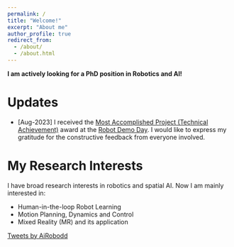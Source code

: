 ```yaml
---
permalink: /
title: "Welcome!"
excerpt: "About me"
author_profile: true
redirect_from: 
  - /about/
  - /about.html
---
```


<!--
Hi! I am Ziniu WU. I am doing a [Research Internship]() at the [Imperial College London](https://www.imperial.ac.uk/). My research projects focus on [Bimanual Manipulation]() and [Imitation Learning](). I have completed my MSc dissertation, Mixed Reality-based Fully Immersive Teleoperation for Human-in-the-loop Robot Learning, supervised by [Dr. Dandan Zhang](https://www.intelligentrobotics-acrossscales.com/about) at the [University of Bristol](). Please find more details about my dissertation project [here](https://robodd.github.io/site/research/).
-->

**I am actively looking for a PhD position in Robotics and AI!**

<!--
> "Sometimes you just gotta jump, hoping you are not standing on the cliff."
-->

Updates
======
<!--
* [Aug-2023] A paper has been accepted by IEEE Robotics and Automation Letters
-->
* [Aug-2023] I received the [Most Accomplished Project (Technical Achievement)]() award at the [Robot Demo Day](). I would like to express my gratitude for the constructive feedback from everyone involved.

<!--
* [Apr-2023] I received the [Best Oral Presentation]() Award in the [9th International Conference on Control, Automation and Robotics (ICCAR)](http://www.iccar.org/).
* [Mar-2023] A paper has been accepted by [9th International Conference on Control, Automation and Robotics (ICCAR)](http://www.iccar.org/).
* [Nov-2022] My team and I were awarded [one Gold Award and two Bronze Award](https://cy.ncss.cn/information/2c93f4c682872dbb01849802948e17dd?jump_from=1_05_37_01) in [The 8th China International College Students'"Internet+"Competition](https://cy.ncss.cn/en/). Congratulations!
* [Oct-2022] A paper has been accepted by [IEEE Internet of Things Magazine (IoTM)](https://www.comsoc.org/publications/magazines/ieee-internet-things-magazine).
-->


My Research Interests
======

I have broad research interests in robotics and spatial AI. Now I am mainly interested in:

* Human-in-the-loop Robot Learning
* Motion Planning, Dynamics and Control
* Mixed Reality (MR) and its application

<!-- <img src='/site/images/my-research-area.drawio.png' width = "50%" align=center> -->


<a class="twitter-timeline" href="https://twitter.com/AiRobodd?ref_src=twsrc%5Etfw">Tweets by AiRobodd</a> <script async src="https://platform.twitter.com/widgets.js" charset="utf-8"></script>


<script type="text/javascript" id="clustrmaps" src="//clustrmaps.com/map_v2.js?d=RPfbbIqs_MBem0fzm-R41LIR6jTAVqJJGkqSFN8qWFs&cl=ffffff&w=a"></script>
